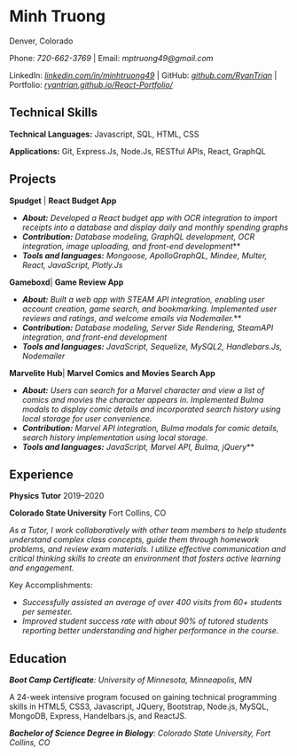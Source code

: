 # **Minh Truong** 

Denver, Colorado 

Phone: _720-662-3769_ | Email: _mptruong49@gmail.com_

LinkedIn: _[linkedin.com/in/minhtruong49](https://www.linkedin.com/in/minhtruong49/)_ | GitHub: _[github.com/RyanTrian](https://github.com/RyanTrian)_ | Portfolio: _[ryantrian.github.io/React-Portfolio/](https://ryantrian.github.io/React-Portfolio)_

## **Technical Skills**

**Technical Languages:** Javascript, SQL, HTML, CSS

**Applications:** Git, Express.Js, Node.Js, RESTful APIs, React, GraphQL

## **Projects**

**Spudget** | **React Budget App**

* _**About:** Developed a React budget app with OCR integration to import receipts into a database and display daily and monthly spending graphs_
* _**Contribution:** Database modeling, GraphQL development, OCR integration, image uploading, and front-end development_**
* _**Tools and languages:** Mongoose, ApolloGraphQL, Mindee, Multer, React, JavaScript, Plotly.Js_

**Gameboxd**| **Game Review App**

* _**About:** Built a web app with STEAM API integration, enabling user account creation, game search, and bookmarking. Implemented user reviews and ratings, and welcome emails via Nodemailer._**
* _**Contribution:** Database modeling, Server Side Rendering, SteamAPI integration, and front-end development_
* _**Tools and languages:** JavaScript, Sequelize, MySQL2, Handlebars.Js, Nodemailer_

**Marvelite Hub**| **Marvel Comics and Movies Search App**

* _**About:** Users can search for a Marvel character and view a list of comics and movies the character appears in. Implemented Bulma modals to display comic details and incorporated search history using local storage for user convenience._
* _**Contribution:** Marvel API integration, Bulma modals for comic details, search history implementation using local storage._
* _**Tools and languages:** JavaScript, Marvel API, Bulma, jQuery_**

## **Experience**

**Physics Tutor**									2019–2020

**Colorado State University**							     Fort Collins, CO

_As a Tutor, I work collaboratively with other team members to help students understand complex class concepts, guide them through homework problems, and review exam materials. I utilize effective communication and critical thinking skills to create an environment that fosters active learning and engagement._

Key Accomplishments:

* _Successfully assisted an average of over 400 visits from 60+ students per semester._
* _Improved student success rate with about 90% of tutored students reporting better understanding and higher performance in the course._

## **Education**

_**Boot Camp Certificate**: University of Minnesota, Minneapolis, MN_

A 24-week intensive program focused on gaining technical programming skills in HTML5, CSS3, Javascript, JQuery, Bootstrap, Node.js, MySQL, MongoDB, Express, Handelbars.js, and ReactJS.

_**Bachelor of Science Degree in Biology**: Colorado State University, Fort Collins, CO_